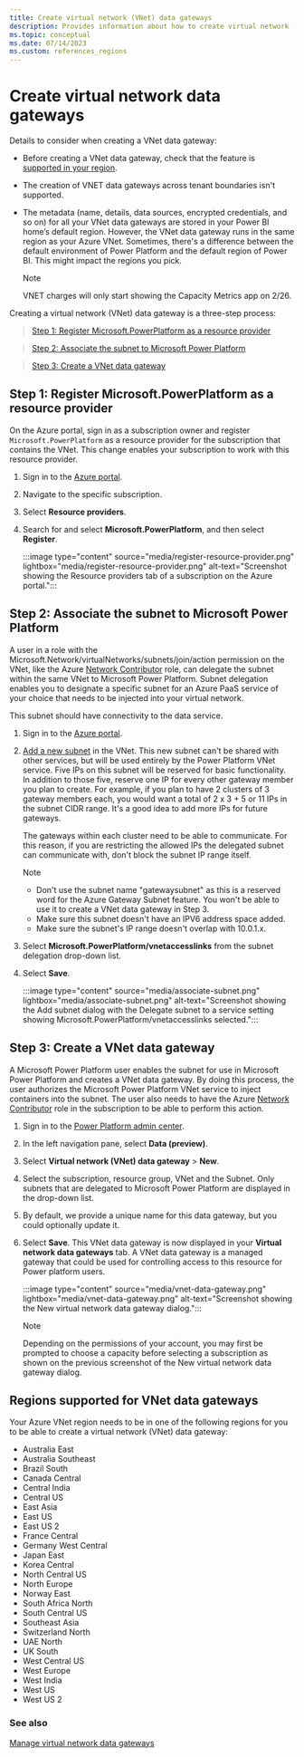 ```yaml
---
title: Create virtual network (VNet) data gateways
description: Provides information about how to create virtual network (VNet) data gateways.
ms.topic: conceptual
ms.date: 07/14/2023
ms.custom: references_regions
---
```


# Create virtual network data gateways

Details to consider when creating a VNet data gateway:
- Before creating a VNet data gateway, check that the feature is [supported in your region](#regions-supported-for-vnet-data-gateways).
- The creation of VNET data gateways across tenant boundaries isn't supported.
- The metadata (name, details, data sources, encrypted credentials, and so on) for all your VNet data gateways are stored in your Power BI home’s default region. However, the VNet data gateway runs in the same region as your Azure VNet. Sometimes, there's a difference between the default environment of Power Platform and the default region of Power BI. This might impact the regions you pick.

    > [!NOTE]
    > VNET charges will only start showing the Capacity Metrics app on 2/26.

Creating a virtual network (VNet) data gateway is a three-step process:

> [Step 1: Register Microsoft.PowerPlatform as a resource provider](#step-1-register-microsoftpowerplatform-as-a-resource-provider)

> [Step 2: Associate the subnet to Microsoft Power Platform](#step-2-associate-the-subnet-to-microsoft-power-platform)

> [Step 3: Create a VNet data gateway](#step-3-create-a-vnet-data-gateway)


## Step 1: Register Microsoft.PowerPlatform as a resource provider

On the Azure portal, sign in as a subscription owner and register `Microsoft.PowerPlatform` as a resource provider for the subscription that contains the VNet. This change enables your subscription to work with this resource provider.

1. Sign in to the [Azure portal](https://portal.azure.com).

1. Navigate to the specific subscription.

1. Select **Resource providers**.

1. Search for and select **Microsoft.PowerPlatform**, and then select **Register**.

   :::image type="content" source="media/register-resource-provider.png" lightbox="media/register-resource-provider.png" alt-text="Screenshot showing the Resource providers tab of a subscription on the Azure portal.":::

## Step 2: Associate the subnet to Microsoft Power Platform

A user in a role with the Microsoft.Network/virtualNetworks/subnets/join/action permission on the VNet, like the Azure [Network Contributor](/azure/role-based-access-control/built-in-roles#network-contributor) role, can delegate the subnet within the same VNet to Microsoft Power Platform. Subnet delegation enables you to designate a specific subnet for an Azure PaaS service of your choice that needs to be injected into your virtual network.

This subnet should have connectivity to the data service.

1. Sign in to the [Azure portal](https://portal.azure.com).

1. [Add a new subnet](/azure/virtual-network/virtual-network-manage-subnet#add-a-subnet) in the VNet. This new subnet can't be shared with other services, but will be used entirely by the Power Platform VNet service. Five IPs on this subnet will be reserved for basic functionality. In addition to those five, reserve one IP for every other gateway member you plan to create. For example, if you plan to have 2 clusters of 3 gateway members each, you would want a total of 2 x 3 + 5 or 11 IPs in the subnet CIDR range. It's a good idea to add more IPs for future gateways.

    The gateways within each cluster need to be able to communicate. For this reason, if you are restricting the allowed IPs the delegated subnet can communicate with, don't block the subnet IP range itself. 

    > [!NOTE]
    >
    > * Don't use the subnet name "gatewaysubnet" as this is a reserved word for the Azure Gateway Subnet feature. You won't be able to use it to create a VNet data gateway in Step 3.
    > * Make sure this subnet doesn't have an IPV6 address space added.
    > * Make sure the subnet's IP range doesn't overlap with 10.0.1.x.

1. Select **Microsoft.PowerPlatform/vnetaccesslinks** from the subnet delegation drop-down list.

1. Select **Save**.

   :::image type="content" source="media/associate-subnet.png" lightbox="media/associate-subnet.png" alt-text="Screenshot showing the Add subnet dialog with the Delegate subnet to a service setting showing Microsoft.PowerPlatform/vnetaccesslinks selected.":::

## Step 3: Create a VNet data gateway

A Microsoft Power Platform user enables the subnet for use in Microsoft Power Platform and creates a VNet data gateway. By doing this process, the user authorizes the Microsoft Power Platform VNet service to inject containers into the subnet. The user also needs to have the Azure [Network Contributor](/azure/role-based-access-control/built-in-roles#network-contributor) role in the subscription to be able to perform this action.

1. Sign in to the [Power Platform admin center](https://admin.powerplatform.microsoft.com).

1. In the left navigation pane, select **Data (preview)**.

1. Select **Virtual network (VNet) data gateway** > **New**.

1. Select the subscription, resource group, VNet and the Subnet. Only subnets that are delegated to Microsoft Power Platform are displayed in the drop-down list.

1. By default, we provide a unique name for this data gateway, but you could optionally update it.

1. Select **Save**. This VNet data gateway is now displayed in your **Virtual network data gateways** tab. A VNet data gateway is a managed gateway that could be used for controlling access to this resource for Power platform users.  

   :::image type="content" source="media/vnet-data-gateway.png" lightbox="media/vnet-data-gateway.png" alt-text="Screenshot showing the New virtual network data gateway dialog.":::

   > [!NOTE]
   > Depending on the permissions of your account, you may first be prompted to choose a capacity before selecting a subscription as shown on the previous screenshot of the New virtual network data gateway dialog.

## Regions supported for VNet data gateways

Your Azure VNet region needs to be in one of the following regions for you to be able to create a virtual network (VNet) data gateway:

* Australia East
* Australia Southeast
* Brazil South
* Canada Central
* Central India
* Central US
* East Asia
* East US
* East US 2
* France Central
* Germany West Central
* Japan East
* Korea Central
* North Central US
* North Europe
* Norway East
* South Africa North
* South Central US
* Southeast Asia
* Switzerland North
* UAE North
* UK South
* West Central US
* West Europe
* West India
* West US
* West US 2

### See also

[Manage virtual network data gateways](manage-data-gateways.md)
